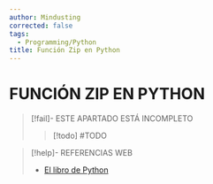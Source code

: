 ```yaml
---
author: Mindusting
corrected: false
tags:
  - Programming/Python
title: Función Zip en Python
---
```


# FUNCIÓN ZIP EN PYTHON

> [!fail]- ESTE APARTADO ESTÁ INCOMPLETO
> > [!todo] #TODO

> [!help]- REFERENCIAS WEB
> - [El libro de Python](https://ellibrodepython.com/zip-python)
